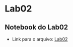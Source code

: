 # Lab02

## Notebook do Lab02
* Link para o arquivo: [Lab02](lab02-java-estruturas-ra223037.ipynb.ipynb)
